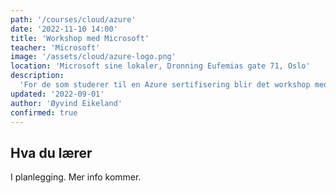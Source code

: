 ```yaml
---
path: '/courses/cloud/azure'
date: '2022-11-10 14:00'
title: 'Workshop med Microsoft'
teacher: 'Microsoft'
image: '/assets/cloud/azure-logo.png'
location: 'Microsoft sine lokaler, Dronning Eufemias gate 71, Oslo'
description:
  'For de som studerer til en Azure sertifisering blir det workshop med Microsoft fra 1400-1800 i Microsoft sine lokaler.'
updated: '2022-09-01'
author: 'Øyvind Eikeland'
confirmed: true
---
```


## Hva du lærer

I planlegging. Mer info kommer.
